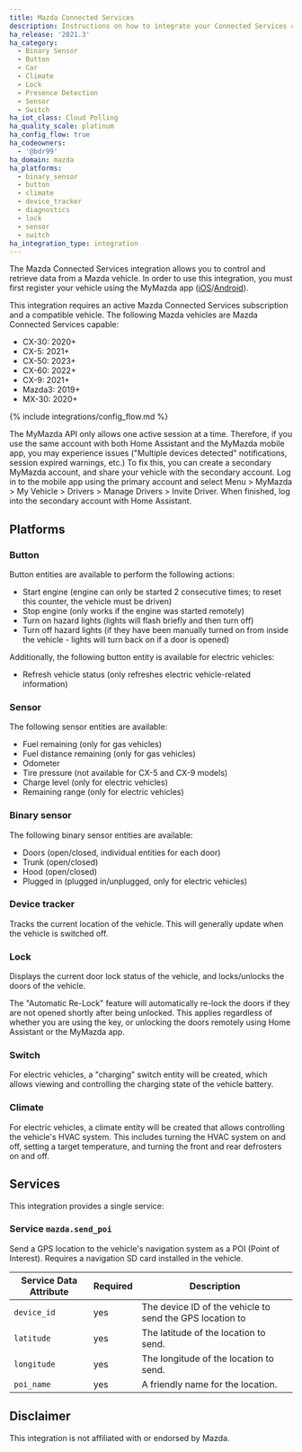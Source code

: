 ```yaml
---
title: Mazda Connected Services
description: Instructions on how to integrate your Connected Services capable Mazda vehicle with Home Assistant.
ha_release: '2021.3'
ha_category:
  - Binary Sensor
  - Button
  - Car
  - Climate
  - Lock
  - Presence Detection
  - Sensor
  - Switch
ha_iot_class: Cloud Polling
ha_quality_scale: platinum
ha_config_flow: true
ha_codeowners:
  - '@bdr99'
ha_domain: mazda
ha_platforms:
  - binary_sensor
  - button
  - climate
  - device_tracker
  - diagnostics
  - lock
  - sensor
  - switch
ha_integration_type: integration
---
```


The Mazda Connected Services integration allows you to control and retrieve data from a Mazda vehicle. In order to use this integration, you must first register your vehicle using the MyMazda app ([iOS](https://apps.apple.com/us/app/mymazda/id451886367)/[Android](https://play.google.com/store/apps/details?id=com.interrait.mymazda)).

This integration requires an active Mazda Connected Services subscription and a compatible vehicle. The following Mazda vehicles are Mazda Connected Services capable:

- CX-30: 2020+
- CX-5: 2021+
- CX-50: 2023+
- CX-60: 2022+
- CX-9: 2021+
- Mazda3: 2019+
- MX-30: 2020+

{% include integrations/config_flow.md %}

<div class='note warning'>
    The MyMazda API only allows one active session at a time. Therefore, if you use the same account with both Home Assistant and the MyMazda mobile app, you may experience issues ("Multiple devices detected" notifications, session expired warnings, etc.) To fix this, you can create a secondary MyMazda account, and share your vehicle with the secondary account. Log in to the mobile app using the primary account and select Menu > MyMazda > My Vehicle > Drivers > Manage Drivers > Invite Driver. When finished, log into the secondary account with Home Assistant.
</div>

## Platforms

### Button

Button entities are available to perform the following actions:

- Start engine (engine can only be started 2 consecutive times; to reset this counter, the vehicle must be driven)
- Stop engine (only works if the engine was started remotely)
- Turn on hazard lights (lights will flash briefly and then turn off)
- Turn off hazard lights (if they have been manually turned on from inside the vehicle - lights will turn back on if a door is opened)

Additionally, the following button entity is available for electric vehicles:

- Refresh vehicle status (only refreshes electric vehicle-related information)

### Sensor

The following sensor entities are available:
- Fuel remaining (only for gas vehicles)
- Fuel distance remaining (only for gas vehicles)
- Odometer
- Tire pressure (not available for CX-5 and CX-9 models)
- Charge level (only for electric vehicles)
- Remaining range (only for electric vehicles)

### Binary sensor

The following binary sensor entities are available:
 - Doors (open/closed, individual entities for each door)
 - Trunk (open/closed)
 - Hood (open/closed)
 - Plugged in (plugged in/unplugged, only for electric vehicles)

### Device tracker

Tracks the current location of the vehicle. This will generally update when the vehicle is switched off.

### Lock

Displays the current door lock status of the vehicle, and locks/unlocks the doors of the vehicle.

<div class='note info'>
    The "Automatic Re-Lock" feature will automatically re-lock the doors if they are not opened shortly after being unlocked. This applies regardless of whether you are using the key, or unlocking the doors remotely using Home Assistant or the MyMazda app.
</div>

### Switch

For electric vehicles, a "charging" switch entity will be created, which allows viewing and controlling the charging state of the vehicle battery.

### Climate

For electric vehicles, a climate entity will be created that allows controlling the vehicle's HVAC system. This includes turning the HVAC system on and off, setting a target temperature, and turning the front and rear defrosters on and off.

## Services

This integration provides a single service:

### Service `mazda.send_poi`

Send a GPS location to the vehicle's navigation system as a POI (Point of Interest). Requires a navigation SD card installed in the vehicle.

| Service Data Attribute | Required | Description |
| ---------------------- | -------- | ----------- |
| `device_id` | yes | The device ID of the vehicle to send the GPS location to |
| `latitude` | yes | The latitude of the location to send. |
| `longitude` | yes | The longitude of the location to send. |
| `poi_name` | yes | A friendly name for the location. |

## Disclaimer

This integration is not affiliated with or endorsed by Mazda.
